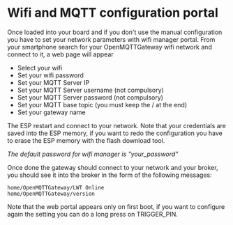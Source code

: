 # Wifi and MQTT configuration portal

Once loaded into your board and if you don't use the manual configuration you have to set your network parameters with wifi manager portal.
From your smartphone search for your OpenMQTTGateway wifi network and connect to it, a web page will appear
* Select your wifi
* Set your wifi password
* Set your MQTT Server IP
* Set your MQTT Server username (not compulsory)
* Set your MQTT Server password (not compulsory)
* Set your MQTT base topic (you must keep the / at the end)
* Set your gateway name

The ESP restart and connect to your network. Note that your credentials are saved into the ESP memory, if you want to redo the configuration you have to erase the ESP memory with the flash download tool.

_The default password for wifi manager is "your_password"_

Once done the gateway should connect to your network and your broker, you should see it into the broker in the form of the following messages:
```
home/OpenMQTTGateway/LWT Online 
home/OpenMQTTGateway/version
```

Note that the web portal appears only on first boot, if you want to configure again the setting you can do a long press on TRIGGER_PIN.

